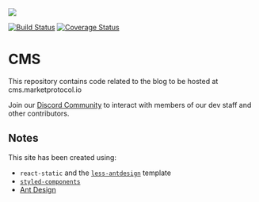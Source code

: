 <img src="https://github.com/MARKETProtocol/dApp/blob/master/src/img/MARKETProtocol-Light.png?raw=true" align="middle">

[![Build Status](https://api.travis-ci.org/MARKETProtocol/cms.svg?branch=master)](https://travis-ci.org/MARKETProtocol/cms) [![Coverage Status](https://coveralls.io/repos/github/MARKETProtocol/cms/badge.svg?branch=master)](https://coveralls.io/github/MARKETProtocol/cms?branch=master)

# CMS

This repository contains code related to the blog to be hosted at cms.marketprotocol.io

Join our [Discord Community](https://marketprotocol.io/discord) to interact with members of our dev staff and other contributors.

## Notes

This site has been created using:
- `react-static` and the [`less-antdesign`](https://github.com/nozzle/react-static/tree/master/examples/less-antdesign) template
- [`styled-components`](https://www.styled-components.com/docs/)
- [Ant Design](https://ant.design/components)
